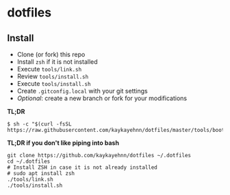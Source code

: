 # dotfiles

## Install

- Clone (or fork) this repo
- Install `zsh` if it is not installed
- Execute `tools/link.sh`
- Review `tools/install.sh`
- Execute `tools/install.sh`
- Create `.gitconfig.local` with your git settings
- _Optional_: create a new branch or fork for your modifications

**TL;DR**

```shell
$ sh -c "$(curl -fsSL https://raw.githubusercontent.com/kaykayehnn/dotfiles/master/tools/bootstrap.sh)"
```

**TL;DR if you don't like piping into bash**

```shell
git clone https://github.com/kaykayehnn/dotfiles ~/.dotfiles
cd ~/.dotfiles
# Install ZSH in case it is not already installed
# sudo apt install zsh
./tools/link.sh
./tools/install.sh
```
